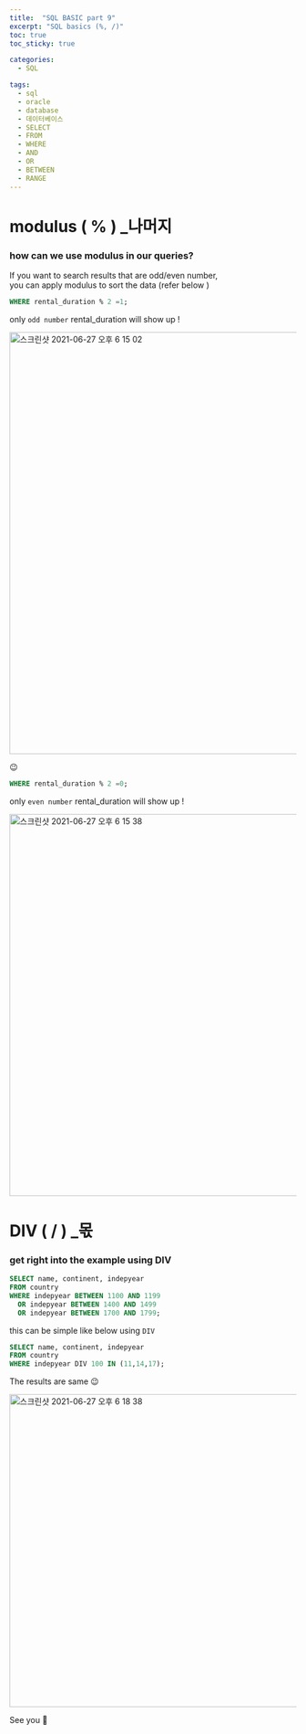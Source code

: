 ```yaml
---
title:  "SQL BASIC part 9"
excerpt: "SQL basics (%, /)"
toc: true
toc_sticky: true

categories:
  - SQL

tags:
  - sql
  - oracle
  - database
  - 데이터베이스
  - SELECT
  - FROM
  - WHERE
  - AND
  - OR
  - BETWEEN
  - RANGE
---
```


# modulus ( % ) _나머지

### how can we use modulus in our queries?
If you want to search results that are odd/even number, 
<br/> you can apply modulus to sort the data (refer below )

```sql
WHERE rental_duration % 2 =1;
```
only `odd number` rental_duration will show up !

<img width="739" alt="스크린샷 2021-06-27 오후 6 15 02" src="https://user-images.githubusercontent.com/75202769/123539274-d33af780-d773-11eb-9086-42259d4886a4.png">

😉

```sql
WHERE rental_duration % 2 =0;
```
only `even number` rental_duration will show up !

<img width="669" alt="스크린샷 2021-06-27 오후 6 15 38" src="https://user-images.githubusercontent.com/75202769/123539281-dd5cf600-d773-11eb-85c0-6535559a6ba0.png">


# DIV ( / ) _몫

### get right into the example using DIV 

```sql
SELECT name, continent, indepyear
FROM country
WHERE indepyear BETWEEN 1100 AND 1199 
  OR indepyear BETWEEN 1400 AND 1499
  OR indepyear BETWEEN 1700 AND 1799;
```

this can be simple like below using `DIV`

```sql
SELECT name, continent, indepyear
FROM country
WHERE indepyear DIV 100 IN (11,14,17);
```

The results are same 😉

<img width="548" alt="스크린샷 2021-06-27 오후 6 18 38" src="https://user-images.githubusercontent.com/75202769/123539333-2f9e1700-d774-11eb-8a03-19b7a3df360f.png">


See you 🥳
  
